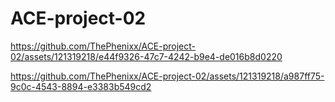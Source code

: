 # ACE-project-02

https://github.com/ThePhenixx/ACE-project-02/assets/121319218/e44f9326-47c7-4242-b9e4-de016b8d0220

https://github.com/ThePhenixx/ACE-project-02/assets/121319218/a987ff75-9c0c-4543-8894-e3383b549cd2
